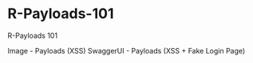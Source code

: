 # R-Payloads-101
R-Payloads 101

Image - Payloads (XSS)
SwaggerUI - Payloads (XSS + Fake Login Page)
